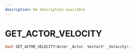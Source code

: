 ```yaml
---
description: No description available 
---
```


# GET_ACTOR_VELOCITY

```cpp
bool GET_ACTOR_VELOCITY(Actor _Actor, Vector3* _Velocity);
```